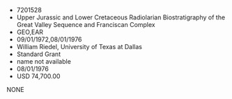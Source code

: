 * 7201528
* Upper Jurassic and Lower Cretaceous Radiolarian             Biostratigraphy of the Great Valley Sequence and Franciscan Complex
* GEO,EAR
* 09/01/1972,08/01/1976
* William Riedel, University of Texas at Dallas
* Standard Grant
*   name not available
* 08/01/1976
* USD 74,700.00

NONE